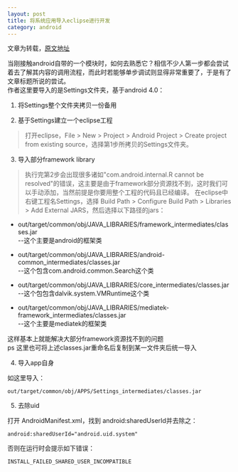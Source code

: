 ```yaml
---
layout: post
title: 将系统应用导入eclipse进行开发
category: android
---
```


文章为转载，[原文地址](http://www.hovercool.com/en/%E5%B0%86packages/apps/%E4%B8%8B%E7%9A%84app%E5%AF%BC%E5%85%A5eclipse#a_1.E3.80.81.E5.B0.86Settings.E6.95.B4.E4.B8.AA.E6.96.87.E4.BB.B6.E5.A4.B9.E6.8B.B7.E8.B4.9D.E4.B8.80.E4.BB.BD.E5.A4.87.E7.94.A8)

当刚接触android自带的一个模块时，如何去熟悉它？相信不少人第一步都会尝试着去了解其内容的调用流程，而此时若能够单步调试则显得非常重要了，于是有了文章标题所说的尝试。<br>
作者这里要导入的是Settings文件夹，基于android 4.0：

1. 将Settings整个文件夹拷贝一份备用

2. 基于Settings建立一个eclipse工程

> 打开eclipse，File > New > Project > Android Project > Create project from existing source，选择第1步所拷贝的Settings文件夹。

3. 导入部分framework library

> 执行完第2步会出现很多诸如"com.android.internal.R cannot be resolved"的错误，这主要是由于framework部分资源找不到，这时我们可以手动添加，当然前提是你要用整个工程的代码且已经编译。
> 在eclipse中右键工程名Settings，选择 Build Path > Configure Build Path > Libraries > Add External JARS，然后选择以下路径的jars：

+ out/target/common/obj/JAVA_LIBRARIES/framework_intermediates/classes.jar<br>
--这个主要是android的框架类

+ out/target/common/obj/JAVA_LIBRARIES/android-common_intermediates/classes.jar<br>
--这个包含com.android.common.Search这个类

+ out/target/common/obj/JAVA_LIBRARIES/core_intermediates/classes.jar<br>
--这个包包含dalvik.system.VMRuntime这个类

+ out/target/common/obj/JAVA_LIBRARIES/mediatek-framework_intermediates/classes.jar<br>
--这个主要是mediatek的框架类

这样基本上就能解决大部分framework资源找不到的问题<br>
ps 这里也可将上述classes.jar重命名后复制到某一文件夹后统一导入

4. 导入app自身

如这里导入：

	out/target/common/obj/APPS/Settings_intermediates/classes.jar

5. 去除uid

打开 AndroidManifest.xml，找到 android:sharedUserId并去除之：

	android:sharedUserId="android.uid.system"

否则在运行时会提示如下错误：

	INSTALL_FAILED_SHARED_USER_INCOMPATIBLE
